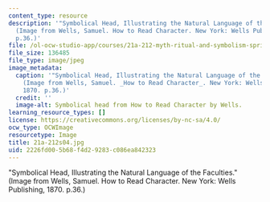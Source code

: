 ```yaml
---
content_type: resource
description: '"Symbolical Head, Illustrating the Natural Language of the Faculties."
  (Image from Wells, Samuel. How to Read Character. New York: Wells Publishing, 1870.
  p.36.)'
file: /ol-ocw-studio-app/courses/21a-212-myth-ritual-and-symbolism-spring-2004/2226fd005b68f4d29283c086ea842323_21a-212s04.jpg
file_size: 136485
file_type: image/jpeg
image_metadata:
  caption: '"Symbolical Head, Illustrating the Natural Language of the Faculties."
    (Image from Wells, Samuel. _How to Read Character_. New York: Wells Publishing,
    1870. p.36.)'
  credit: ''
  image-alt: Symbolical head from How to Read Character by Wells.
learning_resource_types: []
license: https://creativecommons.org/licenses/by-nc-sa/4.0/
ocw_type: OCWImage
resourcetype: Image
title: 21a-212s04.jpg
uid: 2226fd00-5b68-f4d2-9283-c086ea842323
---
```

"Symbolical Head, Illustrating the Natural Language of the Faculties." (Image from Wells, Samuel. How to Read Character. New York: Wells Publishing, 1870. p.36.)